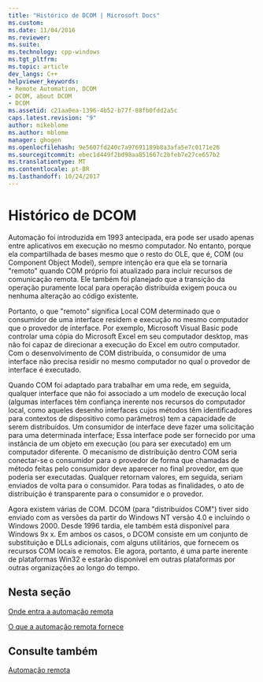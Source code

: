 ```yaml
---
title: "Histórico de DCOM | Microsoft Docs"
ms.custom: 
ms.date: 11/04/2016
ms.reviewer: 
ms.suite: 
ms.technology: cpp-windows
ms.tgt_pltfrm: 
ms.topic: article
dev_langs: C++
helpviewer_keywords:
- Remote Automation, DCOM
- DCOM, about DCOM
- DCOM
ms.assetid: c21aa0ea-1396-4b52-b77f-88fb0fdd2a5c
caps.latest.revision: "9"
author: mikeblome
ms.author: mblome
manager: ghogen
ms.openlocfilehash: 9e5607fd240c7a97691189b8a3afa5e7c0171e26
ms.sourcegitcommit: ebec1d449f2bd98aa851667c2bfeb7e27ce657b2
ms.translationtype: MT
ms.contentlocale: pt-BR
ms.lasthandoff: 10/24/2017
---
```

# <a name="history-of-dcom"></a>Histórico de DCOM
Automação foi introduzida em 1993 antecipada, era pode ser usado apenas entre aplicativos em execução no mesmo computador. No entanto, porque ela compartilhada de bases mesmo que o resto do OLE, que é, COM (ou Component Object Model), sempre intenção era que ela se tornaria "remoto" quando COM próprio foi atualizado para incluir recursos de comunicação remota. Ele também foi planejado que a transição da operação puramente local para operação distribuída exigem pouca ou nenhuma alteração ao código existente.  
  
 Portanto, o que "remoto" significa Local COM determinado que o consumidor de uma interface residem e execução no mesmo computador que o provedor de interface. Por exemplo, Microsoft Visual Basic pode controlar uma cópia do Microsoft Excel em seu computador desktop, mas não foi capaz de direcionar a execução do Excel em outro computador. Com o desenvolvimento de COM distribuída, o consumidor de uma interface não precisa residir no mesmo computador no qual o provedor de interface é executado.  
  
 Quando COM foi adaptado para trabalhar em uma rede, em seguida, qualquer interface que não foi associado a um modelo de execução local (algumas interfaces têm confiança inerente nos recursos do computador local, como aqueles desenho interfaces cujos métodos têm identificadores para contextos de dispositivo como parâmetros) tem a capacidade de serem distribuídos. Um consumidor de interface deve fazer uma solicitação para uma determinada interface; Essa interface pode ser fornecido por uma instância de um objeto em execução (ou para ser executado) em um computador diferente. O mecanismo de distribuição dentro COM seria conectar-se o consumidor para o provedor de forma que chamadas de método feitas pelo consumidor deve aparecer no final provedor, em que poderia ser executadas. Qualquer retornam valores, em seguida, seriam enviados de volta para o consumidor. Para todas as finalidades, o ato de distribuição é transparente para o consumidor e o provedor.  
  
 Agora existem várias de COM. DCOM (para "distribuídos COM") tiver sido enviado com as versões da partir do Windows NT versão 4.0 e incluindo o Windows 2000. Desde 1996 tardia, ele também está disponível para Windows 9x x. Em ambos os casos, o DCOM consiste em um conjunto de substituição e DLLs adicionais, com alguns utilitários, que fornecem os recursos COM locais e remotos. Ele agora, portanto, é uma parte inerente de plataformas Win32 e estarão disponível em outras plataformas por outras organizações ao longo do tempo.  
  
## <a name="in-this-section"></a>Nesta seção  
 [Onde entra a automação remota](where-does-remote-automation-fit-in-q.md)  
  
 [O que a automação remota fornece](what-does-remote-automation-provide-q.md)  
  
## <a name="see-also"></a>Consulte também  
 [Automação remota](../mfc/remote-automation.md)
